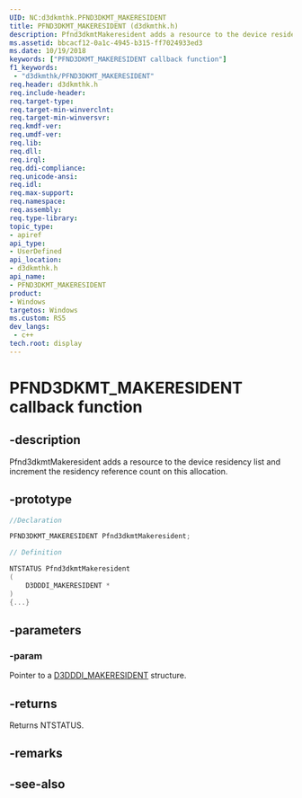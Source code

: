 ```yaml
---
UID: NC:d3dkmthk.PFND3DKMT_MAKERESIDENT
title: PFND3DKMT_MAKERESIDENT (d3dkmthk.h)
description: Pfnd3dkmtMakeresident adds a resource to the device residency list and increment the residency reference count on this allocation.
ms.assetid: bbcacf12-0a1c-4945-b315-ff7024933ed3
ms.date: 10/19/2018
keywords: ["PFND3DKMT_MAKERESIDENT callback function"]
f1_keywords:
 - "d3dkmthk/PFND3DKMT_MAKERESIDENT"
req.header: d3dkmthk.h
req.include-header:
req.target-type:
req.target-min-winverclnt:
req.target-min-winversvr:
req.kmdf-ver:
req.umdf-ver:
req.lib:
req.dll:
req.irql: 
req.ddi-compliance:
req.unicode-ansi:
req.idl:
req.max-support:
req.namespace:
req.assembly:
req.type-library: 
topic_type: 
- apiref
api_type: 
- UserDefined
api_location: 
- d3dkmthk.h
api_name: 
- PFND3DKMT_MAKERESIDENT
product:
- Windows
targetos: Windows
ms.custom: RS5
dev_langs:
 - c++
tech.root: display
---
```


# PFND3DKMT_MAKERESIDENT callback function

## -description

Pfnd3dkmtMakeresident adds a resource to the device residency list and increment the residency reference count on this allocation.

## -prototype

```cpp
//Declaration

PFND3DKMT_MAKERESIDENT Pfnd3dkmtMakeresident; 

// Definition

NTSTATUS Pfnd3dkmtMakeresident 
(
	D3DDDI_MAKERESIDENT *
)
{...}

```

## -parameters

### -param  

Pointer to a [D3DDDI_MAKERESIDENT](../d3dukmdt/ns-d3dukmdt-d3dddi_makeresident.md) structure.

## -returns

Returns NTSTATUS.


## -remarks




## -see-also
